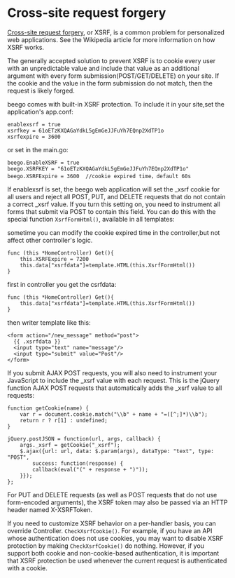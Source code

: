 # Cross-site request forgery

[Cross-site request forgery](http://en.wikipedia.org/wiki/Cross-site_request_forgery), or XSRF, is a common problem for personalized web applications. See the Wikipedia article for more information on how XSRF works.

The generally accepted solution to prevent XSRF is to cookie every user with an unpredictable value and include that value as an additional argument with every form submission(POST/GET/DELETE) on your site. If the cookie and the value in the form submission do not match, then the request is likely forged.

beego comes with built-in XSRF protection. To include it in your site,set the application's app.conf:

    enablexsrf = true
    xsrfkey = 61oETzKXQAGaYdkL5gEmGeJJFuYh7EQnp2XdTP1o
    xsrfexpire = 3600 

or set in the main.go:

    beego.EnableXSRF = true
    beego.XSRFKEY = "61oETzKXQAGaYdkL5gEmGeJJFuYh7EQnp2XdTP1o"
    beego.XSRFExpire = 3600  //cookie expired time，default 60s

If enablexsrf is set, the beego web application will set the _xsrf cookie for all users and reject all POST, PUT, and DELETE requests that do not contain a correct _xsrf value. If you turn this setting on, you need to instrument all forms that submit via POST to contain this field. You can do this with the special function `XsrfFormHtml()`, available in all templates:

sometime you can modify the cookie expired time in the controller,but not affect other controller's logic.

	func (this *HomeController) Get(){ 
		this.XSRFExpire = 7200    
		this.data["xsrfdata"]=template.HTML(this.XsrfFormHtml())
	}

first in controller you get the csrfdata:

    func (this *HomeController) Get(){
        this.data["xsrfdata"]=template.HTML(this.XsrfFormHtml())
    }

then writer template like this:

    <form action="/new_message" method="post">
      {{ .xsrfdata }}
      <input type="text" name="message"/>
      <input type="submit" value="Post"/>
    </form>

If you submit AJAX POST requests, you will also need to instrument your JavaScript to include the _xsrf value with each request. This is the jQuery function AJAX POST requests that automatically adds the _xsrf value to all requests:

    function getCookie(name) {
        var r = document.cookie.match("\\b" + name + "=([^;]*)\\b");
        return r ? r[1] : undefined;
    }
    
    jQuery.postJSON = function(url, args, callback) {
        args._xsrf = getCookie("_xsrf");
        $.ajax({url: url, data: $.param(args), dataType: "text", type: "POST",
            success: function(response) {
            callback(eval("(" + response + ")"));
        }});
    };

For PUT and DELETE requests (as well as POST requests that do not use form-encoded arguments), the XSRF token may also be passed via an HTTP header named X-XSRFToken. 

If you need to customize XSRF behavior on a per-handler basis, you can override Controller. `CheckXsrfCookie()`. For example, if you have an API whose authentication does not use cookies, you may want to disable XSRF protection by making `CheckXsrfCookie()` do nothing. However, if you support both cookie and non-cookie-based authentication, it is important that XSRF protection be used whenever the current request is authenticated with a cookie.
